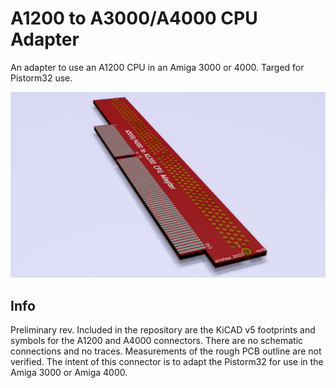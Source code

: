 # A1200 to A3000/A4000 CPU Adapter
An adapter to use an A1200 CPU in an Amiga 3000 or 4000. Targed for Pistorm32 use.

![pic](pic.png)

## Info
Preliminary rev. Included in the repository are the KiCAD v5 footprints and symbols for the A1200 and A4000 connectors. There are no schematic connections and no traces. Measurements of the rough PCB outline are not verified. The intent of this connector is to adapt the Pistorm32 for use in the Amiga 3000 or Amiga 4000.
